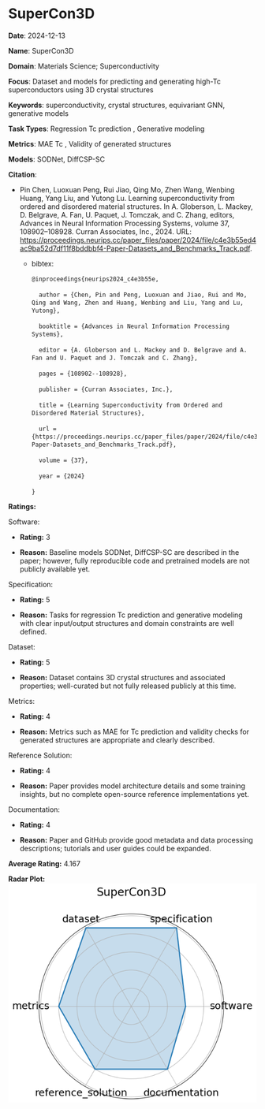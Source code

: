# SuperCon3D


**Date**: 2024-12-13


**Name**: SuperCon3D


**Domain**: Materials Science; Superconductivity


**Focus**: Dataset and models for predicting and generating high-Tc superconductors using 3D crystal structures


**Keywords**: superconductivity, crystal structures, equivariant GNN, generative models


**Task Types**: Regression  Tc prediction , Generative modeling


**Metrics**: MAE  Tc , Validity of generated structures


**Models**: SODNet, DiffCSP-SC


**Citation**:


- Pin Chen, Luoxuan Peng, Rui Jiao, Qing Mo, Zhen Wang, Wenbing Huang, Yang Liu, and Yutong Lu. Learning superconductivity from ordered and disordered material structures. In A. Globerson, L. Mackey, D. Belgrave, A. Fan, U. Paquet, J. Tomczak, and C. Zhang, editors, Advances in Neural Information Processing Systems, volume 37, 108902–108928. Curran Associates, Inc., 2024. URL: https://proceedings.neurips.cc/paper_files/paper/2024/file/c4e3b55ed4ac9ba52d7df11f8bddbbf4-Paper-Datasets_and_Benchmarks_Track.pdf.

  - bibtex:
      ```
      @inproceedings{neurips2024_c4e3b55e,

        author = {Chen, Pin and Peng, Luoxuan and Jiao, Rui and Mo, Qing and Wang, Zhen and Huang, Wenbing and Liu, Yang and Lu, Yutong},

        booktitle = {Advances in Neural Information Processing Systems},

        editor = {A. Globerson and L. Mackey and D. Belgrave and A. Fan and U. Paquet and J. Tomczak and C. Zhang},

        pages = {108902--108928},

        publisher = {Curran Associates, Inc.},

        title = {Learning Superconductivity from Ordered and Disordered Material Structures},

        url = {https://proceedings.neurips.cc/paper_files/paper/2024/file/c4e3b55ed4ac9ba52d7df11f8bddbbf4-Paper-Datasets_and_Benchmarks_Track.pdf},

        volume = {37},

        year = {2024}

      }

      ```

**Ratings:**


Software:


  - **Rating:** 3


  - **Reason:** Baseline models  SODNet, DiffCSP-SC  are described in the paper; however, fully reproducible code and pretrained models are not publicly available yet. 


Specification:


  - **Rating:** 5


  - **Reason:** Tasks for regression  Tc prediction  and generative modeling with clear input/output structures and domain constraints are well defined. 


Dataset:


  - **Rating:** 5


  - **Reason:** Dataset contains 3D crystal structures and associated properties; well-curated but not fully released publicly at this time. 


Metrics:


  - **Rating:** 4


  - **Reason:** Metrics such as MAE for Tc prediction and validity checks for generated structures are appropriate and clearly described. 


Reference Solution:


  - **Rating:** 4


  - **Reason:** Paper provides model architecture details and some training insights, but no complete open-source reference implementations yet. 


Documentation:


  - **Rating:** 4


  - **Reason:** Paper and GitHub provide good metadata and data processing descriptions; tutorials and user guides could be expanded. 


**Average Rating:** 4.167


**Radar Plot:**
 ![Supercond radar plot](../../tex/images/supercond_radar.png)